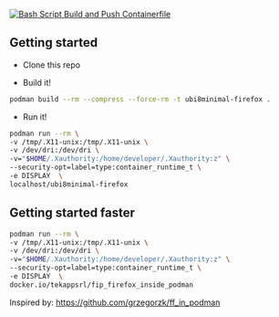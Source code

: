 [![Bash Script Build and Push Containerfile](https://github.com/Tekapp-SRL/FIP---FirefoxInsidePodman/actions/workflows/CI.yaml/badge.svg)](https://github.com/Tekapp-SRL/FIP---FirefoxInsidePodman/actions/workflows/CI.yaml)

## Getting started

- Clone this repo

- Build it!  
```bash 
podman build --rm --compress --force-rm -t ubi8minimal-firefox .
```
- Run it! 
```bash 
podman run --rm \
-v /tmp/.X11-unix:/tmp/.X11-unix \
-v /dev/dri:/dev/dri \
-v="$HOME/.Xauthority:/home/developer/.Xauthority:z" \
--security-opt=label=type:container_runtime_t \
-e DISPLAY  \
localhost/ubi8minimal-firefox

```

## Getting started faster

```bash 
podman run --rm \
-v /tmp/.X11-unix:/tmp/.X11-unix \
-v /dev/dri:/dev/dri \
-v="$HOME/.Xauthority:/home/developer/.Xauthority:z" \
--security-opt=label=type:container_runtime_t \
-e DISPLAY  \
docker.io/tekappsrl/fip_firefox_inside_podman 

```

Inspired by: https://github.com/grzegorzk/ff_in_podman
